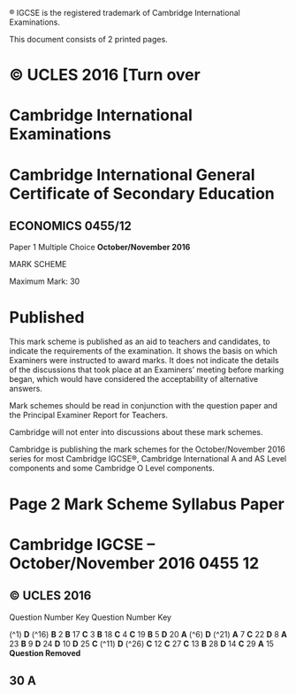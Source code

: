 ® IGCSE is the registered trademark of Cambridge International Examinations. 

 This document consists of 2 printed pages. 

# © UCLES 2016 [Turn over 

# Cambridge International Examinations 

# Cambridge International General Certificate of Secondary Education 

## ECONOMICS 0455/12 

Paper 1 Multiple Choice **October/November 2016** 

MARK SCHEME 

Maximum Mark: 30 

# Published 

This mark scheme is published as an aid to teachers and candidates, to indicate the requirements of the examination. It shows the basis on which Examiners were instructed to award marks. It does not indicate the details of the discussions that took place at an Examiners’ meeting before marking began, which would have considered the acceptability of alternative answers. 

Mark schemes should be read in conjunction with the question paper and the Principal Examiner Report for Teachers. 

Cambridge will not enter into discussions about these mark schemes. 

Cambridge is publishing the mark schemes for the October/November 2016 series for most Cambridge IGCSE®, Cambridge International A and AS Level components and some Cambridge O Level components. 


# Page 2 Mark Scheme Syllabus Paper 

# Cambridge IGCSE – October/November 2016 0455 12 

## © UCLES 2016 

 Question Number Key Question Number Key 

(^1) **D** (^16) **B** 2 **B** 17 **C** 3 **B** 18 **C** 4 **C** 19 **B** 5 **D** 20 **A** (^6) **D** (^21) **A** 7 **C** 22 **D** 8 **A** 23 **B** 9 **D** 24 **D** 10 **D** 25 **C** (^11) **D** (^26) **C** 12 **C** 27 **C** 13 **B** 28 **D** 14 **C** 29 **A** 15 **Question Removed** 

## 30 A 


